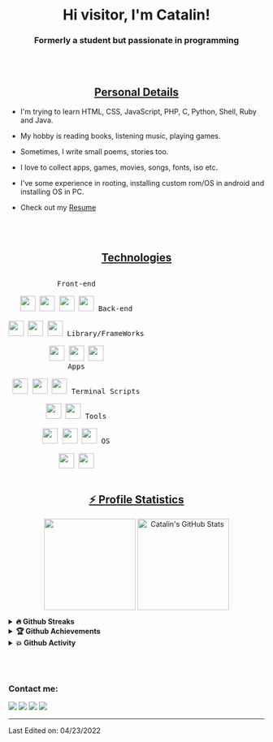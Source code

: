 <!---
- 👋 Hi, I’m @CatalinButacu
- 👀 I’m interested in ...
- 🌱 I’m currently learning ...
- 💞️ I’m looking to collaborate on ...
- 📫 How to reach me ...
CatalinButacu/CatalinButacu is a ✨ special ✨ repository because its `README.md` (this file) appears on your GitHub profile.
You can click the Preview link to take a look at your changes.
--->

<h1 align="center">Hi visitor, I'm Catalin!</h1>
<h3 align="center">Formerly a student but passionate in programming</h3>
<br><br>
<h2 align="center"><u>Personal Details</u></h2>
<p align="center">

 - I'm trying to learn HTML, CSS, JavaScript, PHP, C, Python, Shell, Ruby and Java.
 
 - My hobby is reading books, listening music, playing games.

 - Sometimes, I write small poems, stories too.
 
 - I love to collect apps, games, movies, songs, fonts, iso etc.

 - I've some experience in rooting, installing custom rom/OS in android and installing OS in PC.

 - Check out my [Resume](https://github.com/CatalinButacu/CatalinButacu/files/8547476/CV.-.Butacu.Ionel.Catalin.pdf)

</p>
<br><br>
<h2 align="center"><u>Technologies</u></h2>
<p style="display: inline-block;" align="center">
  <kbd>
    <kbd>Front-end</kbd><br><br>
    <img width="30px" src="https://cdn.jsdelivr.net/gh/devicons/devicon/icons/html5/html5-original.svg" /> 
    <img width="30px" src="https://cdn.jsdelivr.net/gh/devicons/devicon/icons/css3/css3-plain.svg" /> 
    <img width="30px" src="https://cdn.jsdelivr.net/gh/devicons/devicon/icons/sass/sass-original.svg" /> 
    <img width="30px" src="https://cdn.jsdelivr.net/gh/devicons/devicon/icons/javascript/javascript-original.svg" />
  </kbd>
  <kbd>
    <kbd>Back-end</kbd><br><br>
    <img width="30px" src="https://cdn.jsdelivr.net/gh/devicons/devicon/icons/php/php-original.svg" />
    <img width="30px" src="https://cdn.jsdelivr.net/gh/devicons/devicon/icons/typescript/typescript-original.svg" />
    <img width="30px" src="https://cdn.jsdelivr.net/gh/devicons/devicon/icons/nodejs/nodejs-original.svg" />    
  </kbd>
  <kbd>
    <kbd>Library/FrameWorks</kbd><br><br>    
    <img width="30px" src="https://cdn.jsdelivr.net/gh/devicons/devicon/icons/bootstrap/bootstrap-original.svg" />
    <img width="30px" src="https://cdn.jsdelivr.net/gh/devicons/devicon/icons/react/react-original.svg" />
    <img width="30px" src="https://cdn.jsdelivr.net/gh/devicons/devicon/icons/vuejs/vuejs-original.svg" />
  </kbd>
  <br>
  <kbd>
    <kbd>Apps</kbd><br><br>
    <img width="30px" src="https://cdn.jsdelivr.net/gh/devicons/devicon/icons/java/java-original.svg" />
    <img width="30px" src="https://cdn.jsdelivr.net/gh/devicons/devicon/icons/kotlin/kotlin-original.svg" />
    <img width="30px" src="https://cdn.jsdelivr.net/gh/devicons/devicon/icons/dart/dart-original.svg" />
  </kbd>
  <kbd>
    <kbd>Terminal Scripts</kbd><br><br>
    <img width="30px" src="https://cdn.jsdelivr.net/gh/devicons/devicon/icons/python/python-plain.svg" />
    <img width="30px" src="https://cdn.jsdelivr.net/gh/devicons/devicon/icons/bash/bash-original.svg" />    
  </kbd>
  <kbd>
    <kbd>Tools</kbd><br><br>
    <img width="30px" src="https://cdn.jsdelivr.net/gh/devicons/devicon/icons/vscode/vscode-original.svg" />
    <img width="30px" src="https://github.com/termux/termux-app/raw/master/app/src/main/res/mipmap-xxxhdpi/ic_launcher.png" />
    <img width="30px" src="https://upload.wikimedia.org/wikipedia/commons/thumb/b/b2/Repl.it_logo.svg/512px-Repl.it_logo.svg.png">
  </kbd>
  <kbd>
    <kbd>OS</kbd><br><br>
    <img width="30px" src="https://cdn.jsdelivr.net/gh/devicons/devicon/icons/linux/linux-original.svg" />
    <img width="30px" src="https://cdn.jsdelivr.net/gh/devicons/devicon/icons/windows8/windows8-original.svg" />
  </kbd>
</p>
<br>

<!-- <h2 align="center"><u>My Best Works</u></h2><br><br> -->

<h2 align="center"><u>⚡ Profile Statistics</u></h2>
<p align="center">
<img align="center" height="180em" src="https://github-readme-stats.vercel.app/api/top-langs/?username=CatalinButacu&layout=compact&theme=dracula">
<img align="center" height="180em" alt="Catalin's GitHub Stats" src="https://github-readme-stats.vercel.app/api?username=CatalinButacu&theme=dracula" />
 
<details>
 <summary><b>🔥 Github Streaks</b></summary>
 <p align="center"><img src="https://github-readme-streak-stats.herokuapp.com/?user=CatalinButacu"/></p>
</details>

<details>
 <summary><b>🏆 Github Achievements</b></summary>
 <p align="center"><img src="https://github-profile-trophy.vercel.app/?username=CatalinButacu&margin-w=5"/></p>
</details>

<details>
 <summary><b>💥 Github Activity</b></summary>

<!--START_SECTION:activity-->

<!--END_SECTION:activity-->

</details>

</p><br><br>

### Contact me:

<a href="https://github.com/CatalinButacu" target="_blank"><img src="https://img.shields.io/badge/Github-Catalin-green?style=for-the-badge&logo=github"></a>
<a href="https://facebook.com/ButacuCatalin19" target="_blank"><img src="https://img.shields.io/badge/FaceBook-Catalin-purple?style=for-the-badge&logo=facebook"></a>
<a href="https://m.me/ButacuCatalin19" target="_blank"><img src="https://img.shields.io/badge/Messenger-Catalin-red?style=for-the-badge&logo=messenger"></a>
<a href="mailto:catalin.butacu@bestis.ro" target="_blank"><img src="https://img.shields.io/badge/Email-catalin.butacu@bestis.ro-teal?style=for-the-badge&logo=gmail"></a>

------

Last Edited on: 04/23/2022
